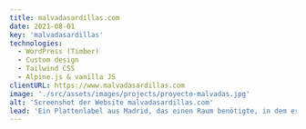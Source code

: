 ```yaml
---
title: malvadasardillas.com
date: 2021-08-01
key: 'malvadasardillas'
technologies:
  - WordPress (Timber)
  - Custom design
  - Tailwind CSS
  - Alpine.js & vanilla JS
clientURL: https://www.malvadasardillas.com
image: './src/assets/images/projects/proyecto-malvadas.jpg'
alt: 'Screenshot der Website malvadasardillas.com'
lead: 'Ein Plattenlabel aus Madrid, das einen Raum benötigte, in dem es die Aktivitäten seiner Künstler als Kulturmagazin präsentieren konnte. Sowohl das Label als auch seine musikalischen Projekte haben viel Persönlichkeit und einen eigenen Stil, so dass sich das Webdesign an sie anpassen und ihr Wesen einfangen sollte.'
---
```

